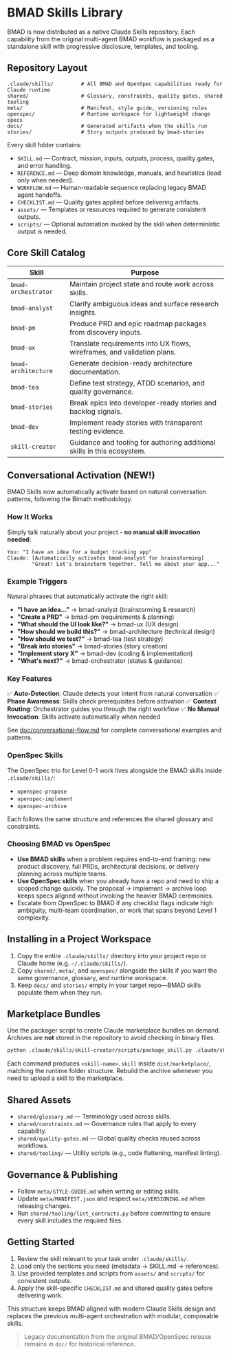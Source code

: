 # BMAD Skills Library

BMAD is now distributed as a native Claude Skills repository. Each capability from the original multi-agent BMAD workflow is packaged as a standalone skill with progressive disclosure, templates, and tooling.

## Repository Layout

```
.claude/skills/         # All BMAD and OpenSpec capabilities ready for Claude runtime
shared/                 # Glossary, constraints, quality gates, shared tooling
meta/                   # Manifest, style guide, versioning rules
openspec/               # Runtime workspace for lightweight change specs
docs/                   # Generated artifacts when the skills run
stories/                # Story outputs produced by bmad-stories
```

Every skill folder contains:
- `SKILL.md` — Contract, mission, inputs, outputs, process, quality gates, and error handling.
- `REFERENCE.md` — Deep domain knowledge, manuals, and heuristics (load only when needed).
- `WORKFLOW.md` — Human-readable sequence replacing legacy BMAD agent handoffs.
- `CHECKLIST.md` — Quality gates applied before delivering artifacts.
- `assets/` — Templates or resources required to generate consistent outputs.
- `scripts/` — Optional automation invoked by the skill when deterministic output is needed.

## Core Skill Catalog

| Skill | Purpose |
|-------|---------|
| `bmad-orchestrator` | Maintain project state and route work across skills. |
| `bmad-analyst` | Clarify ambiguous ideas and surface research insights. |
| `bmad-pm` | Produce PRD and epic roadmap packages from discovery inputs. |
| `bmad-ux` | Translate requirements into UX flows, wireframes, and validation plans. |
| `bmad-architecture` | Generate decision-ready architecture documentation. |
| `bmad-tea` | Define test strategy, ATDD scenarios, and quality governance. |
| `bmad-stories` | Break epics into developer-ready stories and backlog signals. |
| `bmad-dev` | Implement ready stories with transparent testing evidence. |
| `skill-creator` | Guidance and tooling for authoring additional skills in this ecosystem. |

## Conversational Activation (NEW!)

BMAD Skills now automatically activate based on natural conversation patterns, following the Bimath methodology.

### How It Works

Simply talk naturally about your project - **no manual skill invocation needed**:

```
You: "I have an idea for a budget tracking app"
Claude: [Automatically activates bmad-analyst for brainstorming]
        "Great! Let's brainstorm together. Tell me about your app..."
```

### Example Triggers

Natural phrases that automatically activate the right skill:

- **"I have an idea..."** → bmad-analyst (brainstorming & research)
- **"Create a PRD"** → bmad-pm (requirements & planning)
- **"What should the UI look like?"** → bmad-ux (UX design)
- **"How should we build this?"** → bmad-architecture (technical design)
- **"How should we test?"** → bmad-tea (test strategy)
- **"Break into stories"** → bmad-stories (story creation)
- **"Implement story X"** → bmad-dev (coding & implementation)
- **"What's next?"** → bmad-orchestrator (status & guidance)

### Key Features

✅ **Auto-Detection**: Claude detects your intent from natural conversation
✅ **Phase Awareness**: Skills check prerequisites before activation
✅ **Context Routing**: Orchestrator guides you through the right workflow
✅ **No Manual Invocation**: Skills activate automatically when needed

See [doc/conversational-flow.md](doc/conversational-flow.md) for complete conversational examples and patterns.

### OpenSpec Skills

The OpenSpec trio for Level 0-1 work lives alongside the BMAD skills inside `.claude/skills/`:
- `openspec-propose`
- `openspec-implement`
- `openspec-archive`

Each follows the same structure and references the shared glossary and constraints.

### Choosing BMAD vs OpenSpec

- **Use BMAD skills** when a problem requires end-to-end framing: new product discovery, full PRDs, architectural decisions, or delivery planning across multiple teams.
- **Use OpenSpec skills** when you already have a repo and need to ship a scoped change quickly. The proposal → implement → archive loop keeps specs aligned without invoking the heavier BMAD ceremonies.
- Escalate from OpenSpec to BMAD if any checklist flags indicate high ambiguity, multi-team coordination, or work that spans beyond Level 1 complexity.

## Installing in a Project Workspace

1. Copy the entire `.claude/skills/` directory into your project repo or Claude home (e.g. `~/.claude/skills/`).
2. Copy `shared/`, `meta/`, and `openspec/` alongside the skills if you want the same governance, glossary, and runtime workspace.
3. Keep `docs/` and `stories/` empty in your target repo—BMAD skills populate them when they run.

## Marketplace Bundles

Use the packager script to create Claude marketplace bundles on demand. Archives are **not** stored in the repository to avoid checking in binary files.

```bash
python .claude/skills/skill-creator/scripts/package_skill.py .claude/skills/<skill-name> dist/marketplace
```

Each command produces `<skill-name>.skill` inside `dist/marketplace/`, matching the runtime folder structure. Rebuild the archive whenever you need to upload a skill to the marketplace.

## Shared Assets

- `shared/glossary.md` — Terminology used across skills.
- `shared/constraints.md` — Governance rules that apply to every capability.
- `shared/quality-gates.md` — Global quality checks reused across workflows.
- `shared/tooling/` — Utility scripts (e.g., code flattening, manifest linting).

## Governance & Publishing

- Follow `meta/STYLE-GUIDE.md` when writing or editing skills.
- Update `meta/MANIFEST.json` and respect `meta/VERSIONING.md` when releasing changes.
- Run `shared/tooling/lint_contracts.py` before committing to ensure every skill includes the required files.

## Getting Started

1. Review the skill relevant to your task under `.claude/skills/`.
2. Load only the sections you need (metadata → SKILL.md → references).
3. Use provided templates and scripts from `assets/` and `scripts/` for consistent outputs.
4. Apply the skill-specific `CHECKLIST.md` and shared quality gates before delivering work.

This structure keeps BMAD aligned with modern Claude Skills design and replaces the previous multi-agent orchestration with modular, composable skills.


> Legacy documentation from the original BMAD/OpenSpec release remains in `doc/` for historical reference.